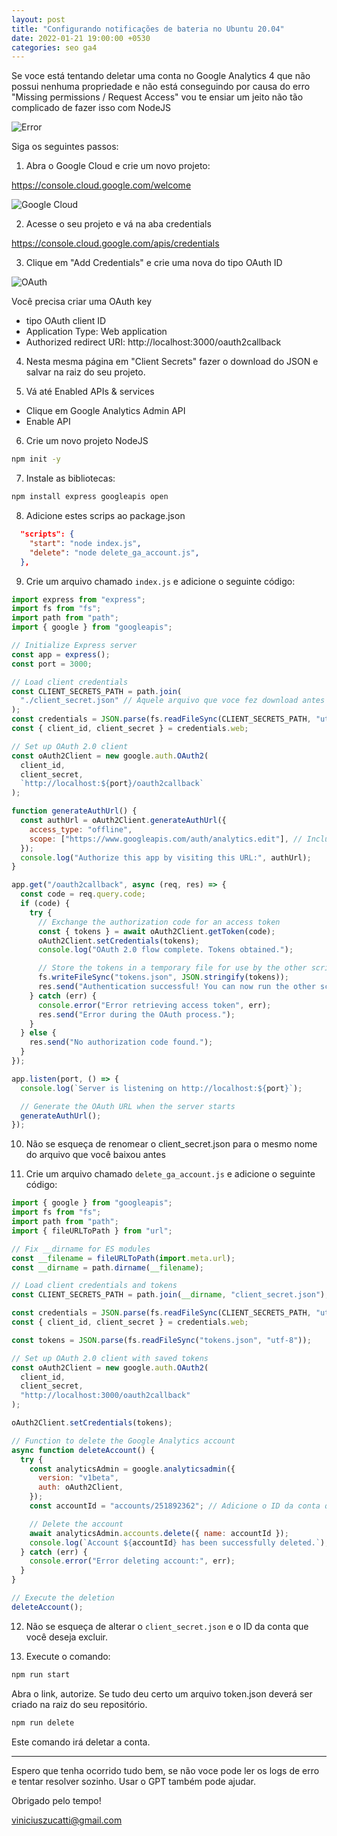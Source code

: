 ```yaml
---
layout: post
title: "Configurando notificações de bateria no Ubuntu 20.04"
date: 2022-01-21 19:00:00 +0530
categories: seo ga4
---
```


Se voce está tentando deletar uma conta no Google Analytics 4 que não possui nenhuma propriedade e não está conseguindo por causa do erro "Missing permissions / Request Access" vou te ensiar um jeito não tão complicado de fazer isso com NodeJS

![Error](/assets/images/20240909/error.png)

Siga os seguintes passos:

1. Abra o Google Cloud e crie um novo projeto:

https://console.cloud.google.com/welcome

![Google Cloud](/assets/images/20240909/gcloud.png)

2. Acesse o seu projeto e vá na aba credentials

https://console.cloud.google.com/apis/credentials

3. Clique em "Add Credentials" e crie uma nova do tipo OAuth ID

![OAuth](/assets/images/20240909/oauth.png)

Você precisa criar uma OAuth key

- tipo OAuth client ID
- Application Type: Web application
- Authorized redirect URI: http://localhost:3000/oauth2callback

4. Nesta mesma página em "Client Secrets" fazer o download do JSON e salvar na raiz do seu projeto.

5. Vá até Enabled APIs & services

- Clique em Google Analytics Admin API
- Enable API

6. Crie um novo projeto NodeJS

```bash
npm init -y
```

7. Instale as bibliotecas:

```bash
npm install express googleapis open
```

8. Adicione estes scrips ao package.json

```json
  "scripts": {
    "start": "node index.js",
    "delete": "node delete_ga_account.js",
  },
```

9. Crie um arquivo chamado `index.js` e adicione o seguinte código:

```javascript
import express from "express";
import fs from "fs";
import path from "path";
import { google } from "googleapis";

// Initialize Express server
const app = express();
const port = 3000;

// Load client credentials
const CLIENT_SECRETS_PATH = path.join(
  "./client_secret.json" // Aquele arquivo que voce fez download antes
);
const credentials = JSON.parse(fs.readFileSync(CLIENT_SECRETS_PATH, "utf-8"));
const { client_id, client_secret } = credentials.web;

// Set up OAuth 2.0 client
const oAuth2Client = new google.auth.OAuth2(
  client_id,
  client_secret,
  `http://localhost:${port}/oauth2callback`
);

function generateAuthUrl() {
  const authUrl = oAuth2Client.generateAuthUrl({
    access_type: "offline",
    scope: ["https://www.googleapis.com/auth/analytics.edit"], // Include analytics.edit scope
  });
  console.log("Authorize this app by visiting this URL:", authUrl);
}

app.get("/oauth2callback", async (req, res) => {
  const code = req.query.code;
  if (code) {
    try {
      // Exchange the authorization code for an access token
      const { tokens } = await oAuth2Client.getToken(code);
      oAuth2Client.setCredentials(tokens);
      console.log("OAuth 2.0 flow complete. Tokens obtained.");

      // Store the tokens in a temporary file for use by the other script
      fs.writeFileSync("tokens.json", JSON.stringify(tokens));
      res.send("Authentication successful! You can now run the other script.");
    } catch (err) {
      console.error("Error retrieving access token", err);
      res.send("Error during the OAuth process.");
    }
  } else {
    res.send("No authorization code found.");
  }
});

app.listen(port, () => {
  console.log(`Server is listening on http://localhost:${port}`);

  // Generate the OAuth URL when the server starts
  generateAuthUrl();
});
```

10. Não se esqueça de renomear o client_secret.json para o mesmo nome do arquivo que você baixou antes

11. Crie um arquivo chamado `delete_ga_account.js` e adicione o seguinte código:

```javascript
import { google } from "googleapis";
import fs from "fs";
import path from "path";
import { fileURLToPath } from "url";

// Fix __dirname for ES modules
const __filename = fileURLToPath(import.meta.url);
const __dirname = path.dirname(__filename);

// Load client credentials and tokens
const CLIENT_SECRETS_PATH = path.join(__dirname, "client_secret.json");

const credentials = JSON.parse(fs.readFileSync(CLIENT_SECRETS_PATH, "utf-8"));
const { client_id, client_secret } = credentials.web;

const tokens = JSON.parse(fs.readFileSync("tokens.json", "utf-8"));

// Set up OAuth 2.0 client with saved tokens
const oAuth2Client = new google.auth.OAuth2(
  client_id,
  client_secret,
  "http://localhost:3000/oauth2callback"
);

oAuth2Client.setCredentials(tokens);

// Function to delete the Google Analytics account
async function deleteAccount() {
  try {
    const analyticsAdmin = google.analyticsadmin({
      version: "v1beta",
      auth: oAuth2Client,
    });
    const accountId = "accounts/251892362"; // Adicione o ID da conta que você quer deletar

    // Delete the account
    await analyticsAdmin.accounts.delete({ name: accountId });
    console.log(`Account ${accountId} has been successfully deleted.`);
  } catch (err) {
    console.error("Error deleting account:", err);
  }
}

// Execute the deletion
deleteAccount();
```

12. Não se esqueça de alterar o `client_secret.json` e o ID da conta que você deseja excluir.

13. Execute o comando:

```bash
npm run start
```

Abra o link, autorize. Se tudo deu certo um arquivo token.json deverá ser criado na raiz do seu repositório.

```bash
npm run delete
```

Este comando irá deletar a conta.

---

Espero que tenha ocorrido tudo bem, se não voce pode ler os logs de erro e tentar resolver sozinho. Usar o GPT também pode ajudar.

Obrigado pelo tempo!

viniciuszucatti@gmail.com
